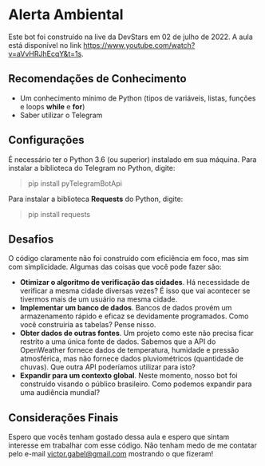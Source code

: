 # Alerta Ambiental

Este bot foi construído na live da DevStars em 02 de julho de 2022. A aula está disponível no link https://www.youtube.com/watch?v=aVvHRJhEcqY&t=1s. 

## Recomendações de Conhecimento

- Um conhecimento mínimo de Python (tipos de variáveis, listas, funções e loops __while__ e __for__)
- Saber utilizar o Telegram

## Configurações

É necessário ter o Python 3.6 (ou superior) instalado em sua máquina. Para instalar a biblioteca do Telegram no Python, digite:

> pip install pyTelegramBotApi

Para instalar a biblioteca __Requests__ do Python, digite:
> pip install requests

## Desafios

O código claramente não foi construído com eficiência em foco, mas sim com simplicidade. Algumas das coisas que você pode fazer são:
- **Otimizar o algoritmo de verificação das cidades**. Há necessidade de verificar a mesma cidade diversas vezes? É isso que vai acontecer se tivermos mais de um usuário na mesma cidade.
- **Implementar um banco de dados**. Bancos de dados provém um armazenamento rápido e eficaz se devidamente programados. Como você construiria as tabelas? Pense nisso.
- **Obter dados de outras fontes**. Um projeto como este não precisa ficar restrito a uma única fonte de dados. Sabemos que a API do OpenWeather fornece dados de temperatura, humidade e pressão atmosférica, mas não fornece dados pluviométricos (quantidade de chuvas). Que outra API poderíamos utilizar para isto?
- **Expandir para um contexto global**. Neste momento, nosso bot foi construído visando o público brasileiro. Como podemos expandir para uma audiência mundial?

## Considerações Finais

Espero que vocês tenham gostado dessa aula e espero que sintam interesse em trabalhar com esse código. Não tenham medo de me contatar pelo e-mail victor.gabel@gmail.com mostrando o que fizeram!
